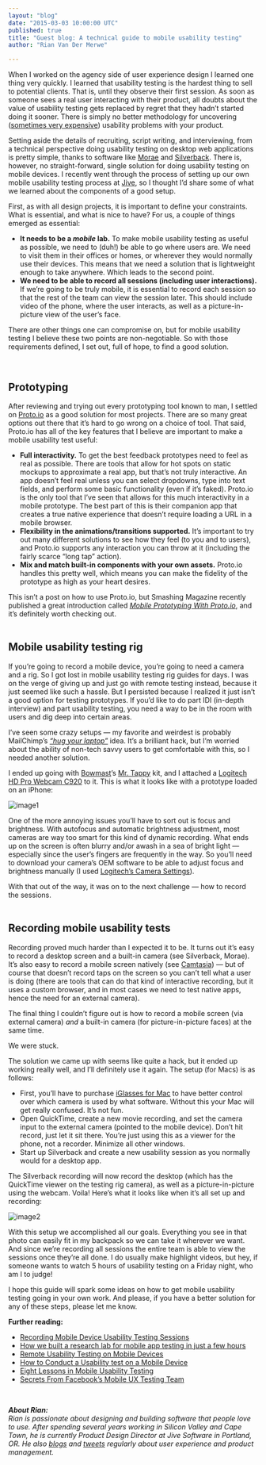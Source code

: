 ```yaml
---
layout: "blog"
date: "2015-03-03 10:00:00 UTC"
published: true
title: "Guest blog: A technical guide to mobile usability testing"
author: "Rian Van Der Merwe"

---
```


When I worked on the agency side of user experience design I learned one thing very quickly. I learned that usability testing is the hardest thing to sell to potential clients. That is, until they observe their first session. As soon as someone sees a real user interacting with their product, all doubts about the value of usability testing gets replaced by regret that they hadn’t started doing it sooner. There is simply no better methodology for uncovering ([sometimes very expensive](http://www.uie.com/articles/three_hund_million_button/)) usability problems with your product.<br/>

Setting aside the details of recruiting, script writing, and interviewing, from a technical perspective doing usability testing on desktop web applications is pretty simple, thanks to software like [Morae](http://www.techsmith.com/morae.html) and [Silverback](http://silverbackapp.com). There is, however, no straight-forward, single solution for doing usability testing on mobile devices. I recently went through the process of setting up our own mobile usability testing process at [Jive](https://www.jivesoftware.com), so I thought I’d share some of what we learned about the components of a good setup.<br/>

First, as with all design projects, it is important to define your constraints. What is essential, and what is nice to have? For us, a couple of things emerged as essential:<br/>

* <b>It needs to be a <i>mobile</i> lab.</b> To make mobile usability testing as useful as possible, we need to (duh!) be able to go where users are. We need to visit them in their offices or homes, or wherever they would normally use their devices. This means that we need a solution that is lightweight enough to take anywhere. Which leads to the second point.<br/>
* <b>We need to be able to record all sessions (including user interactions).</b> If we’re going to be truly mobile, it is essential to record each session so that the rest of the team can view the session later. This should include video of the phone, where the user interacts, as well as a picture-in-picture view of the user’s face.<br/>

There are other things one can compromise on, but for mobile usability testing I believe these two points are non-negotiable. So with those requirements defined, I set out, full of hope, to find a good solution.<br/>

<br/>
<h2>Prototyping</h2>

After reviewing and trying out every prototyping tool known to man, I settled on [Proto.io](https://proto.io) as a good solution for most projects. There are so many great options out there that it’s hard to go wrong on a choice of tool. That said, Proto.io has all of the key features that I believe are important to make a mobile usability test useful:<br/>

* <b>Full interactivity.</b> To get the best feedback prototypes need to feel as real as possible. There are tools that allow for hot spots on static mockups to approximate a real app, but that’s not truly interactive. An app doesn’t feel real unless you can select dropdowns, type into text fields, and perform some basic functionality (even if it’s faked). Proto.io is the only tool that I’ve seen that allows for this much interactivity in a mobile prototype. The best part of this is their companion app that creates a true native experience that doesn’t require loading a URL in a mobile browser.<br/>
* <b>Flexibility in the animations/transitions supported.</b> It’s important to try out many different solutions to see how they feel (to you and to users), and Proto.io supports any interaction you can throw at it (including the fairly scarce “long tap” action).<br/>
* <b>Mix and match built-in components with your own assets.</b> Proto.io handles this pretty well, which means you can make the fidelity of the prototype as high as your heart desires.<br/>

This isn’t a post on how to use Proto.io, but Smashing Magazine recently published a great introduction called <i>[Mobile Prototyping With Proto.io](http://www.smashingmagazine.com/2015/02/19/mobile-prototyping-with-protoio/)</i>, and it’s definitely worth checking out.<br/>
<br/>

<h2>Mobile usability testing rig</h2>
If you’re going to record a mobile device, you’re going to need a camera and a rig. So I got lost in mobile usability testing rig guides for days. I was on the verge of giving up and just go with remote testing instead, because it just seemed like such a hassle. But I persisted because I realized it just isn’t a good option for testing prototypes. If you’d like to do part IDI (in-depth interview) and part usability testing, you need a way to be in the room with users and dig deep into certain areas.<br/>

I’ve seen some crazy setups — my favorite and weirdest is probably MailChimp’s <i>[“hug your laptop”](http://blog.mailchimp.com/remote-usability-testing-on-mobile-devices/)</i> idea. It’s a brilliant hack, but I’m worried about the ability of non-tech savvy users to get comfortable with this, so I needed another solution.<br/>

I ended up going with [Bowmast](http://www.bowmast.com)’s [Mr. Tappy](http://www.mrtappy.com) kit, and I attached a [Logitech HD Pro Webcam C920](http://www.amazon.com/Logitech-Webcam-Widescreen-Calling-Recording/dp/B006JH8T3S/ref=sr_1_1?sr=8-1&ie=UTF8&tag=leavethegreat-20&qid=1422922486) to it. This is what it looks like with a prototype loaded on an iPhone:<br/>

![image1](http://i1291.photobucket.com/albums/b548/grammccram/Screen%20Shot%202015-02-27%20at%2014.17.43_zpsxgosgalf.png)
<br/>

One of the more annoying issues you’ll have to sort out is focus and brightness. With autofocus and automatic brightness adjustment, most cameras are way too smart for this kind of dynamic recording. What ends up on the screen is often blurry and/or awash in a sea of bright light — especially since the user’s fingers are frequently in the way. So you’ll need to download your camera’s OEM software to be able to adjust focus and brightness manually (I used [Logitech’s Camera Settings](https://itunes.apple.com/us/app/logitech-camera-settings/id638332853?mt=12)).<br/>

With that out of the way, it was on to the next challenge — how to record the sessions.<br/>
<br/>

<h2>Recording mobile usability tests</h2>

Recording proved much harder than I expected it to be. It turns out it’s easy to record a desktop screen and a built-in camera (see Silverback, Morae). It’s also easy to record a mobile screen natively (see [Camtasia](http://www.techsmith.com/camtasia.html)) — but of course that doesn’t record taps on the screen so you can’t tell what a user is doing (there are tools that can do that kind of interactive recording, but it uses a custom browser, and in most cases we need to test native apps, hence the need for an external camera).<br/>

The final thing I couldn’t figure out is how to record a mobile screen (via external camera) <i>and</i> a built-in camera (for picture-in-picture faces) at the same time.<br/>

We were stuck.<br/>

The solution we came up with seems like quite a hack, but it ended up working really well, and I’ll definitely use it again. The setup (for Macs) is as follows:<br/>

* First, you’ll have to purchase [iGlasses for Mac](http://www.ecamm.com/mac/iglasses/) to have better control over which camera is used by what software. Without this your Mac will get really confused. It’s not fun.<br/>
* Open QuickTime, create a new movie recording, and set the camera input to the external camera (pointed to the mobile device). Don’t hit record, just let it sit there. You’re just using this as a viewer for the phone, not a recorder. Minimize all other windows.<br/>
* Start up Silverback and create a new usability session as you normally would for a desktop app.<br/>

The Silverback recording will now record the desktop (which has the QuickTime viewer on the testing rig camera), as well as a picture-in-picture using the webcam. Voila!
Here’s what it looks like when it’s all set up and recording:<br/>

![image2](http://i1291.photobucket.com/albums/b548/grammccram/Screen%20Shot%202015-02-27%20at%2014.17.53_zpsatmj9wvj.png)
<br/>

With this setup we accomplished all our goals. Everything you see in that photo can easily fit in my backpack so we can take it wherever we want. And since we’re recording all sessions the entire team is able to view the sessions once they’re all done. I do usually make highlight videos, but hey, if someone wants to watch 5 hours of usability testing on a Friday night, who am I to judge!<br/>

I hope this guide will spark some ideas on how to get mobile usability testing going in your own work. And please, if you have a better solution for any of these steps, please let me know.<br/>

<b>Further reading:</b><br/>

* [Recording Mobile Device Usability Testing Sessions](http://www.thoughtworks.com/insights/blog/recording-mobile-device-usability-testing-sessions-–-guerrilla-style)<br/>
* [How we built a research lab for mobile app testing in just a few hours](http://www.gv.com/lib/how-we-built-a-research-lab-for-mobile-app-testing-in-just-a-few-hours)<br/>
* [Remote Usability Testing on Mobile Devices](http://blog.mailchimp.com/remote-usability-testing-on-mobile-devices/)<br/>
* [How to Conduct a Usability test on a Mobile Device](http://www.measuringu.com/blog/mobile-usability-test.php)<br/>
* [Eight Lessons in Mobile Usability Testing](http://uxmag.com/articles/eight-lessons-in-mobile-usability-testing)<br/>
* [Secrets From Facebook’s Mobile UX Testing Team](http://www.fastcolabs.com/3007979/open-company/secrets-facebooks-mobile-ux-testing-team)<br/>
<br>

<i><b>About Rian:</b><br/>
Rian is passionate about designing and building software that people love to use. After spending several years working in Silicon Valley and Cape Town, he is currently Product Design Director at Jive Software in Portland, OR. He also [blogs](http://www.elezea.com) and [tweets](https://twitter.com/RianVDM) regularly about user experience and product management.</i>
